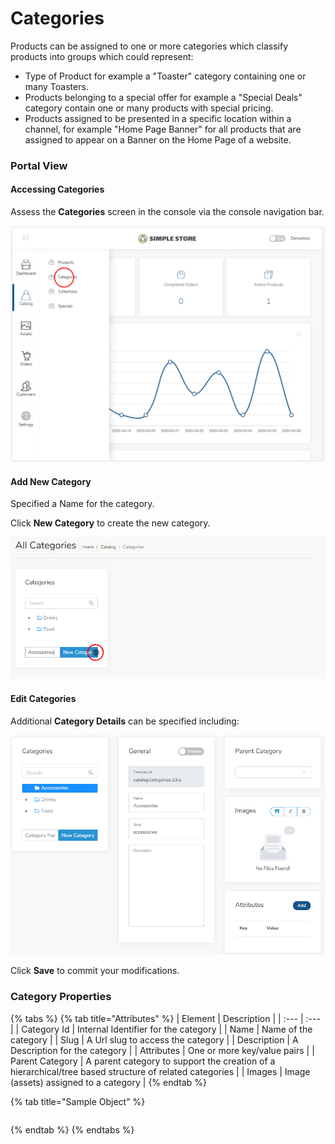 # Categories

Products can be assigned to one or more categories which classify products into groups which could represent:

* Type of Product for example a "Toaster" category containing one or many Toasters.
* Products belonging to a special offer for example a "Special Deals" category contain one or many products with special pricing.
* Products assigned to be presented in a specific location within a channel, for example "Home Page Banner" for all products that are assigned to appear on a Banner on the Home Page of a website.

### Portal View

#### Accessing Categories 

Assess the **Categories** screen in the console via the console navigation bar.

![](../.gitbook/assets/image%20%2810%29.png)

#### Add New Category

Specified a Name for the category.

Click **New Category** to create the new category.

![](../.gitbook/assets/image%20%2817%29.png)

#### Edit Categories

Additional **Category Details** can be specified including:

![](../.gitbook/assets/image%20%282%29.png)

Click **Save** to commit your modifications.

### Category Properties

{% tabs %}
{% tab title="Attributes" %}
| Element | Description |
| :--- | :--- |
| Category Id | Internal Identifier for the category |
| Name | Name of the category |
| Slug | A Url slug to access the category |
| Description | A Description for the category |
| Attributes | One or more key/value pairs |
| Parent Category | A parent category to support the creation of a hierarchical/tree based structure of related categories |
| Images | Image \(assets\) assigned to a category |
{% endtab %}

{% tab title="Sample Object" %}
```text

```
{% endtab %}
{% endtabs %}

